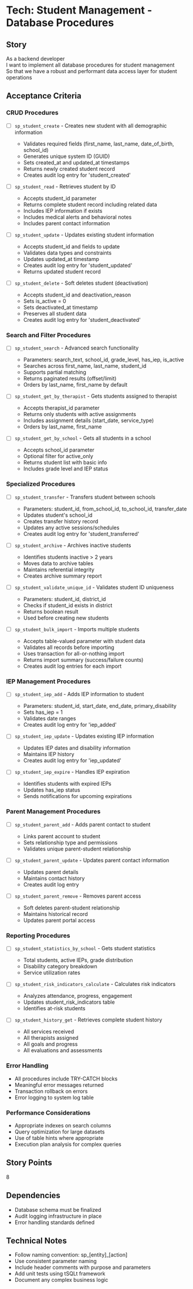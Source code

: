 # Tech: Student Management - Database Procedures

## Story
As a backend developer  
I want to implement all database procedures for student management  
So that we have a robust and performant data access layer for student operations

## Acceptance Criteria

### CRUD Procedures
- [ ] `sp_student_create` - Creates new student with all demographic information
  - Validates required fields (first_name, last_name, date_of_birth, school_id)
  - Generates unique system ID (GUID)
  - Sets created_at and updated_at timestamps
  - Returns newly created student record
  - Creates audit log entry for 'student_created'
  
- [ ] `sp_student_read` - Retrieves student by ID
  - Accepts student_id parameter
  - Returns complete student record including related data
  - Includes IEP information if exists
  - Includes medical alerts and behavioral notes
  - Includes parent contact information
  
- [ ] `sp_student_update` - Updates existing student information
  - Accepts student_id and fields to update
  - Validates data types and constraints
  - Updates updated_at timestamp
  - Creates audit log entry for 'student_updated'
  - Returns updated student record
  
- [ ] `sp_student_delete` - Soft deletes student (deactivation)
  - Accepts student_id and deactivation_reason
  - Sets is_active = 0
  - Sets deactivated_at timestamp
  - Preserves all student data
  - Creates audit log entry for 'student_deactivated'

### Search and Filter Procedures
- [ ] `sp_student_search` - Advanced search functionality
  - Parameters: search_text, school_id, grade_level, has_iep, is_active
  - Searches across first_name, last_name, student_id
  - Supports partial matching
  - Returns paginated results (offset/limit)
  - Orders by last_name, first_name by default
  
- [ ] `sp_student_get_by_therapist` - Gets students assigned to therapist
  - Accepts therapist_id parameter
  - Returns only students with active assignments
  - Includes assignment details (start_date, service_type)
  - Orders by last_name, first_name
  
- [ ] `sp_student_get_by_school` - Gets all students in a school
  - Accepts school_id parameter
  - Optional filter for active_only
  - Returns student list with basic info
  - Includes grade level and IEP status

### Specialized Procedures
- [ ] `sp_student_transfer` - Transfers student between schools
  - Parameters: student_id, from_school_id, to_school_id, transfer_date
  - Updates student's school_id
  - Creates transfer history record
  - Updates any active sessions/schedules
  - Creates audit log entry for 'student_transferred'
  
- [ ] `sp_student_archive` - Archives inactive students
  - Identifies students inactive > 2 years
  - Moves data to archive tables
  - Maintains referential integrity
  - Creates archive summary report
  
- [ ] `sp_student_validate_unique_id` - Validates student ID uniqueness
  - Parameters: student_id, district_id
  - Checks if student_id exists in district
  - Returns boolean result
  - Used before creating new students
  
- [ ] `sp_student_bulk_import` - Imports multiple students
  - Accepts table-valued parameter with student data
  - Validates all records before importing
  - Uses transaction for all-or-nothing import
  - Returns import summary (success/failure counts)
  - Creates audit log entries for each import

### IEP Management Procedures
- [ ] `sp_student_iep_add` - Adds IEP information to student
  - Parameters: student_id, start_date, end_date, primary_disability
  - Sets has_iep = 1
  - Validates date ranges
  - Creates audit log entry for 'iep_added'
  
- [ ] `sp_student_iep_update` - Updates existing IEP information
  - Updates IEP dates and disability information
  - Maintains IEP history
  - Creates audit log entry for 'iep_updated'
  
- [ ] `sp_student_iep_expire` - Handles IEP expiration
  - Identifies students with expired IEPs
  - Updates has_iep status
  - Sends notifications for upcoming expirations

### Parent Management Procedures
- [ ] `sp_student_parent_add` - Adds parent contact to student
  - Links parent account to student
  - Sets relationship type and permissions
  - Validates unique parent-student relationship
  
- [ ] `sp_student_parent_update` - Updates parent contact information
  - Updates parent details
  - Maintains contact history
  - Creates audit log entry
  
- [ ] `sp_student_parent_remove` - Removes parent access
  - Soft deletes parent-student relationship
  - Maintains historical record
  - Updates parent portal access

### Reporting Procedures
- [ ] `sp_student_statistics_by_school` - Gets student statistics
  - Total students, active IEPs, grade distribution
  - Disability category breakdown
  - Service utilization rates
  
- [ ] `sp_student_risk_indicators_calculate` - Calculates risk indicators
  - Analyzes attendance, progress, engagement
  - Updates student_risk_indicators table
  - Identifies at-risk students
  
- [ ] `sp_student_history_get` - Retrieves complete student history
  - All services received
  - All therapists assigned
  - All goals and progress
  - All evaluations and assessments

### Error Handling
- All procedures include TRY-CATCH blocks
- Meaningful error messages returned
- Transaction rollback on errors
- Error logging to system log table

### Performance Considerations
- Appropriate indexes on search columns
- Query optimization for large datasets
- Use of table hints where appropriate
- Execution plan analysis for complex queries

## Story Points
8

## Dependencies
- Database schema must be finalized
- Audit logging infrastructure in place
- Error handling standards defined

## Technical Notes
- Follow naming convention: sp_[entity]_[action]
- Use consistent parameter naming
- Include header comments with purpose and parameters
- Add unit tests using tSQLt framework
- Document any complex business logic